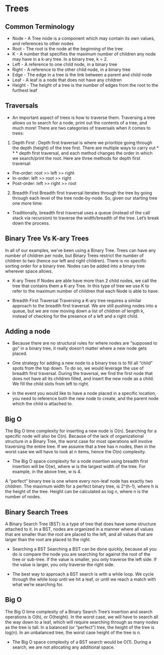 # Trees
## Common Terminology
* Node - A Tree node is a component which may contain its own values, and references to other nodes
* Root - The root is the node at the beginning of the tree
* K - A number that specifies the maximum number of children any node may have in a k-ary tree. In a binary tree, k = 2.
* Left - A reference to one child node, in a binary tree
* Right - A reference to the other child node, in a binary tree
* Edge - The edge in a tree is the link between a parent and child node
* Leaf - A leaf is a node that does not have any children
* Height - The height of a tree is the number of edges from the root to the furthest leaf

## Traversals
* An important aspect of trees is how to traverse them. Traversing a tree allows us to search for a node, print out the contents of a tree, and much more! There are two categories of traversals when it comes to trees:


1.  Depth First :
Depth first traversal is where we prioritize going through the depth (height) of the tree first. There are multiple ways to carry out * * * depth first traversal, and each method changes the order in which we search/print the root. Here are three methods for depth first traversal:

* Pre-order: root >> left >> right
* In-order: left >> root >> right
* Post-order: left >> right >> root
2. Breadth First
Breadth first traversal iterates through the tree by going through each level of the tree node-by-node. So, given our starting tree one more time:

* Traditionally, breadth first traversal uses a queue (instead of the call stack via recursion) to traverse the width/breadth of the tree. Let’s break down the process.

## Binary Tree Vs K-ary Trees
In all of our examples, we’ve been using a Binary Tree. Trees can have any number of children per node, but Binary Trees restrict the number of children to two (hence our left and right children).
There is no specific sorting order for a binary tree. Nodes can be added into a binary tree wherever space allows.

* K-ary Trees
If Nodes are able have more than 2 child nodes, we call the tree that contains them a K-ary Tree. In this type of tree we use K to refer to the maximum number of children that each Node is able to have.

* Breadth First Traversal
Traversing a K-ary tree requires a similar approach to the breadth first traversal. We are still pushing nodes into a queue, but we are now moving down a list of children of length k, instead of checking for the presence of a left and a right child.

## Adding a node
* Because there are no structural rules for where nodes are “supposed to go” in a binary tree, it really doesn’t matter where a new node gets placed.

* One strategy for adding a new node to a binary tree is to fill all “child” spots from the top down. To do so, we would leverage the use of breadth first traversal. During the traversal, we find the first node that does not have all its children filled, and insert the new node as a child. We fill the child slots from left to right.

* In the event you would like to have a node placed in a specific location, you need to reference both the new node to create, and the parent node which the child is attached to.

## Big O
The Big O time complexity for inserting a new node is O(n). Searching for a specific node will also be O(n). Because of the lack of organizational structure in a Binary Tree, the worst case for most operations will involve traversing the entire tree. If we assume that a tree has n nodes, then in the worst case we will have to look at n items, hence the O(n) complexity.

* The Big O space complexity for a node insertion using breadth first insertion will be O(w), where w is the largest width of the tree. For example, in the above tree, w is 4.

A “perfect” binary tree is one where every non-leaf node has exactly two children. The maximum width for a perfect binary tree, is 2^(h-1), where h is the height of the tree. Height can be calculated as log n, where n is the number of nodes.

## Binary Search Trees
A Binary Search Tree (BST) is a type of tree that does have some structure attached to it. In a BST, nodes are organized in a manner where all values that are smaller than the root are placed to the left, and all values that are larger than the root are placed to the right.
* Searching a BST
Searching a BST can be done quickly, because all you do is compare the node you are searching for against the root of the tree or sub-tree. If the value is smaller, you only traverse the left side. If the value is larger, you only traverse the right side.

* The best way to approach a BST search is with a while loop. We cycle through the while loop until we hit a leaf, or until we reach a match with what we’re searching for.

## Big O
The Big O time complexity of a Binary Search Tree’s insertion and search operations is O(h), or O(height). In the worst case, we will have to search all the way down to a leaf, which will require searching through as many nodes as the tree is tall. In a balanced (or “perfect”) tree, the height of the tree is log(n). In an unbalanced tree, the worst case height of the tree is n.

* The Big O space complexity of a BST search would be O(1). During a search, we are not allocating any additional space.
